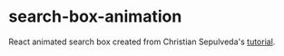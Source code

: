 # search-box-animation
React animated search box created from Christian Sepulveda's [tutorial](https://medium.freecodecamp.com/how-to-build-animated-microinteractions-in-react-aab1cb9fe7c8#.5vd7ozght).
